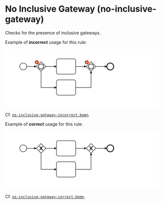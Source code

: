 # No Inclusive Gateway (no-inclusive-gateway)

Checks for the presence of inclusive gateways.


Example of __incorrect__ usage for this rule:

![Incorrect usage example](./examples/no-inclusive-gateway-incorrect.png)

Cf. [`no-inclusive-gateway-incorrect.bpmn`](./examples/no-inclusive-gateway-incorrect.bpmn).


Example of __correct__ usage for this rule:

![Correct usage example](./examples/no-inclusive-gateway-correct.png)

Cf. [`no-inclusive-gateway-correct.bpmn`](./examples/no-inclusive-gateway-correct.bpmn).